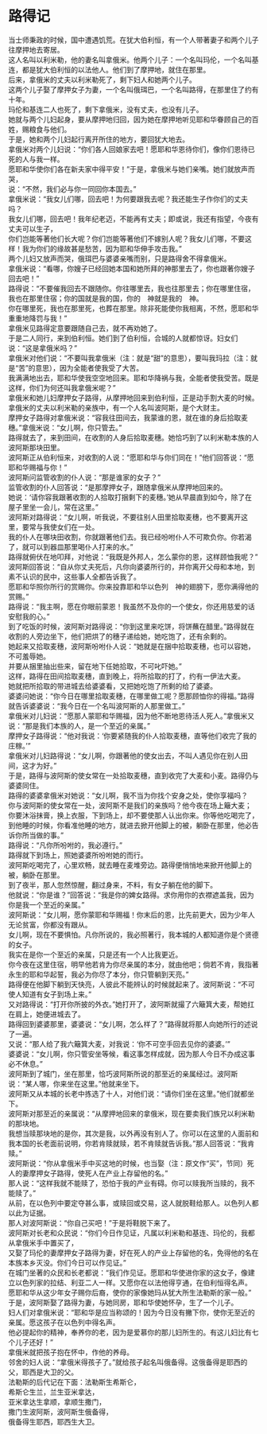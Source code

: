 #                     路得记
  
  当士师秉政的时候，国中遭遇饥荒。在犹大伯利恒，有一个人带著妻子和两个儿子往摩押地去寄居。  
  这人名叫以利米勒，他的妻名叫拿俄米。他两个儿子：一个名叫玛伦，一个名叫基连，都是犹大伯利恒的以法他人。他们到了摩押地，就住在那里。  
  后来，拿俄米的丈夫以利米勒死了，剩下妇人和她两个儿子。  
  这两个儿子娶了摩押女子为妻，一个名叫俄珥巴，一个名叫路得，在那里住了约有十年。  
  玛伦和基连二人也死了，剩下拿俄米，没有丈夫，也没有儿子。  
  她就与两个儿妇起身，要从摩押地归回，因为她在摩押地听见耶和华眷顾自己的百姓，赐粮食与他们。  
  于是，她和两个儿妇起行离开所住的地方，要回犹大地去。　  
  拿俄米对两个儿妇说：“你们各人回娘家去吧！愿耶和华恩待你们，像你们恩待已死的人与我一样。  
  愿耶和华使你们各在新夫家中得平安！”于是，拿俄米与她们亲嘴。她们就放声而哭，  
  说：“不然，我们必与你一同回你本国去。”  
  拿俄米说：“我女儿们哪，回去吧！为何要跟我去呢？我还能生子作你们的丈夫吗？  
  我女儿们哪，回去吧！我年纪老迈，不能再有丈夫；即或说，我还有指望，今夜有丈夫可以生子，  
  你们岂能等著他们长大呢？你们岂能等著他们不嫁别人呢？我女儿们哪，不要这样！我为你们的缘故甚是愁苦，因为耶和华伸手攻击我。”  
  两个儿妇又放声而哭，俄珥巴与婆婆亲嘴而别，只是路得舍不得拿俄米。  
  拿俄米说：“看哪，你嫂子已经回她本国和她所拜的神那里去了，你也跟著你嫂子回去吧！”  
  路得说：“不要催我回去不跟随你。你往哪里去，我也往那里去；你在哪里住宿，我也在那里住宿；你的国就是我的国，你的　神就是我的　神。  
  你在哪里死，我也在那里死，也葬在那里。除非死能使你我相离，不然，愿耶和华重重地降罚与我！”  
  拿俄米见路得定意要跟随自己去，就不再劝她了。  
  于是二人同行，来到伯利恒。她们到了伯利恒，合城的人就都惊讶。妇女们说：“这是拿俄米吗？”  
  拿俄米对他们说：“不要叫我拿俄米（注：就是“甜”的意思），要叫我玛拉（注：就是“苦”的意思），因为全能者使我受了大苦。  
  我满满地出去，耶和华使我空空地回来。耶和华降祸与我，全能者使我受苦。既是这样，你们为何还叫我拿俄米呢？”  
  拿俄米和她儿妇摩押女子路得，从摩押地回来到伯利恒，正是动手割大麦的时候。  
  拿俄米的丈夫以利米勒的亲族中，有一个人名叫波阿斯，是个大财主。  
  摩押女子路得对拿俄米说：“容我往田间去，我蒙谁的恩，就在谁的身后拾取麦穗。”拿俄米说：“女儿啊，你只管去。”  
  路得就去了，来到田间，在收割的人身后拾取麦穗。她恰巧到了以利米勒本族的人波阿斯那块田里。  
  波阿斯正从伯利恒来，对收割的人说：“愿耶和华与你们同在！”他们回答说：“愿耶和华赐福与你！”  
  波阿斯问监管收割的仆人说：“那是谁家的女子？”  
  监管收割的仆人回答说：“是那摩押女子，跟随拿俄米从摩押地回来的。  
  她说：‘请你容我跟著收割的人拾取打捆剩下的麦穗。’她从早晨直到如今，除了在屋子里坐一会儿，常在这里。”  
  波阿斯对路得说：“女儿啊，听我说，不要往别人田里拾取麦穗，也不要离开这里，要常与我使女们在一处。  
  我的仆人在哪块田收割，你就跟著他们去。我已经吩咐仆人不可欺负你。你若渴了，就可以到器皿那里喝仆人打来的水。”  
  路得就俯伏在地叩拜，对他说：“我既是外邦人，怎么蒙你的恩，这样顾恤我呢？”  
  波阿斯回答说：“自从你丈夫死后，凡你向婆婆所行的，并你离开父母和本地，到素不认识的民中，这些事人全都告诉我了。  
  愿耶和华照你所行的赏赐你。你来投靠耶和华以色列　神的翅膀下，愿你满得他的赏赐。”  
  路得说：“我主啊，愿在你眼前蒙恩！我虽然不及你的一个使女，你还用慈爱的话安慰我的心。”  
  到了吃饭的时候，波阿斯对路得说：“你到这里来吃饼，将饼蘸在醋里。”路得就在收割的人旁边坐下，他们把烘了的穗子递给她，她吃饱了，还有余剩的。  
  她起来又拾取麦穗，波阿斯吩咐仆人说：“她就是在捆中拾取麦穗，也可以容她，不可羞辱她。  
  并要从捆里抽出些来，留在地下任她拾取，不可叱吓她。”  
  这样，路得在田间拾取麦穗，直到晚上，将所拾取的打了，约有一伊法大麦。  
  她就把所拾取的带进城去给婆婆看，又把她吃饱了所剩的给了婆婆。  
  婆婆问她说：“你今日在哪里拾取麦穗，在哪里做工呢？愿那顾恤你的得福。”路得就告诉婆婆说：“我今日在一个名叫波阿斯的人那里做工。”  
  拿俄米对儿妇说：“愿那人蒙耶和华赐福，因为他不断地恩待活人死人。”拿俄米又说：“那是我们本族的人，是一个至近的亲属。”  
  摩押女子路得说：“他对我说：‘你要紧随我的仆人拾取麦穗，直等他们收完了我的庄稼。’”  
  拿俄米对儿妇路得说：“女儿啊，你跟著他的使女出去，不叫人遇见你在别人田间，这才为好。”  
  于是，路得与波阿斯的使女常在一处拾取麦穗，直到收完了大麦和小麦。路得仍与婆婆同住。  
  路得的婆婆拿俄米对她说：“女儿啊，我不当为你找个安身之处，使你享福吗？  
  你与波阿斯的使女常在一处，波阿斯不是我们的亲族吗？他今夜在场上簸大麦；  
  你要沐浴抹膏，换上衣服，下到场上，却不要使那人认出你来。你等他吃喝完了，  
  到他睡的时候，你看准他睡的地方，就进去掀开他脚上的被，躺卧在那里，他必告诉你所当做的事。”  
  路得说：“凡你所吩咐的，我必遵行。”  
  路得就下到场上，照她婆婆所吩咐她的而行。  
  波阿斯吃喝完了，心里欢畅，就去睡在麦堆旁边。路得便悄悄地来掀开他脚上的被，躺卧在那里。  
  到了夜半，那人忽然惊醒，翻过身来，不料，有女子躺在他的脚下。  
  他就说：“你是谁？”回答说：“我是你的婢女路得。求你用你的衣襟遮盖我，因为你是我一个至近的亲属。”  
  波阿斯说：“女儿啊，愿你蒙耶和华赐福！你末后的恩，比先前更大，因为少年人无论贫富，你都没有跟从。  
  女儿啊，现在不要惧怕。凡你所说的，我必照著行，我本城的人都知道你是个贤德的女子。  
  我实在是你一个至近的亲属，只是还有一个人比我更近。  
  你今夜在这里住宿，明早他若肯为你尽亲属的本分，就由他吧；倘若不肯，我指著永生的耶和华起誓，我必为你尽了本分，你只管躺到天亮。”  
  路得便在他脚下躺到天快亮，人彼此不能辨认的时候就起来了。波阿斯说：“不可使人知道有女子到场上来。”  
  又对路得说：“打开你所披的外衣。”她打开了，波阿斯就撮了六簸箕大麦，帮她扛在肩上，她便进城去了。  
  路得回到婆婆那里，婆婆说：“女儿啊，怎么样了？”路得就将那人向她所行的述说了一遍。  
  又说：“那人给了我六簸箕大麦，对我说：‘你不可空手回去见你的婆婆。’”  
  婆婆说：“女儿啊，你只管安坐等候，看这事怎样成就，因为那人今日不办成这事必不休息。”  
  波阿斯到了城门，坐在那里，恰巧波阿斯所说的那至近的亲属经过。波阿斯说：“某人哪，你来坐在这里。”他就来坐下。  
  波阿斯又从本城的长老中拣选了十人，对他们说：“请你们坐在这里。”他们就都坐下。  
  波阿斯对那至近的亲属说：“从摩押地回来的拿俄米，现在要卖我们族兄以利米勒的那块地。  
  我想当赎那块地的是你，其次是我，以外再没有别人了。你可以在这里的人面前和我本国的长老面前说明，你若肯赎就赎，若不肯赎就告诉我。”那人回答说：“我肯赎。”  
  波阿斯说：“你从拿俄米手中买这地的时候，也当娶（注：原文作“买”，节同）死人的妻摩押女子路得，使死人在产业上存留他的名。”  
  那人说：“这样我就不能赎了，恐怕于我的产业有碍。你可以赎我所当赎的，我不能赎了。”  
  从前，在以色列中要定夺甚么事，或赎回或交易，这人就脱鞋给那人。以色列人都以此为证据。  
  那人对波阿斯说：“你自己买吧！”于是将鞋脱下来了。  
  波阿斯对长老和众民说：“你们今日作见证，凡属以利米勒和基连、玛伦的，我都从拿俄米手中置买了，  
  又娶了玛伦的妻摩押女子路得为妻，好在死人的产业上存留他的名，免得他的名在本族本乡灭没。你们今日可以作见证。”  
  在城门坐著的众民和长老都说：“我们作见证。愿耶和华使进你家的这女子，像建立以色列家的拉结、利亚二人一样。又愿你在以法他得亨通，在伯利恒得名声。  
  愿耶和华从这少年女子赐你后裔，使你的家像她玛从犹大所生法勒斯的家一般。”  
  于是，波阿斯娶了路得为妻，与她同房，耶和华使她怀孕，生了一个儿子。  
  妇人们对拿俄米说：“耶和华是应当称颂的！因为今日没有撇下你，使你无至近的亲属。愿这孩子在以色列中得名声。  
  他必提起你的精神，奉养你的老，因为是爱慕你的那儿妇所生的。有这儿妇比有七个儿子还好！”  
  拿俄米就把孩子抱在怀中，作他的养母。  
  邻舍的妇人说：“拿俄米得孩子了。”就给孩子起名叫俄备得。这俄备得是耶西的父，耶西是大卫的父。  
  法勒斯的后代记在下面：法勒斯生希斯仑，  
  希斯仑生兰，兰生亚米拿达，  
  亚米拿达生拿顺，拿顺生撒门，  
  撒门生波阿斯，波阿斯生俄备得，  
  俄备得生耶西，耶西生大卫。  
